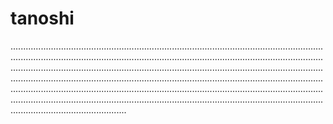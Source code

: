 # tanoshi

......................................................................................................................................................................................................................................................................................................................................................................................................................................................................................................................................................................................................................................................................................................................................................................................................................
